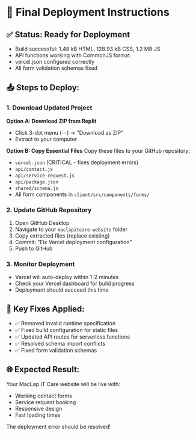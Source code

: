 # 🚀 Final Deployment Instructions

## ✅ Status: Ready for Deployment
- Build successful: 1.48 kB HTML, 128.93 kB CSS, 1.2 MB JS
- API functions working with CommonJS format
- vercel.json configured correctly
- All form validation schemas fixed

## 📤 Steps to Deploy:

### 1. Download Updated Project
**Option A: Download ZIP from Replit**
- Click 3-dot menu (⋯) → "Download as ZIP"
- Extract to your computer

**Option B: Copy Essential Files**
Copy these files to your GitHub repository:
- `vercel.json` (CRITICAL - fixes deployment errors)
- `api/contact.js`
- `api/service-request.js` 
- `api/package.json`
- `shared/schema.js`
- All form components in `client/src/components/forms/`

### 2. Update GitHub Repository
1. Open GitHub Desktop
2. Navigate to your `maclapitcare-website` folder
3. Copy extracted files (replace existing)
4. Commit: "Fix Vercel deployment configuration"
5. Push to GitHub

### 3. Monitor Deployment
- Vercel will auto-deploy within 1-2 minutes
- Check your Vercel dashboard for build progress
- Deployment should succeed this time

## 🔧 Key Fixes Applied:
- ✅ Removed invalid runtime specification
- ✅ Fixed build configuration for static files
- ✅ Updated API routes for serverless functions
- ✅ Resolved schema import conflicts
- ✅ Fixed form validation schemas

## 🌐 Expected Result:
Your MacLap IT Care website will be live with:
- Working contact forms
- Service request booking
- Responsive design
- Fast loading times

The deployment error should be resolved!